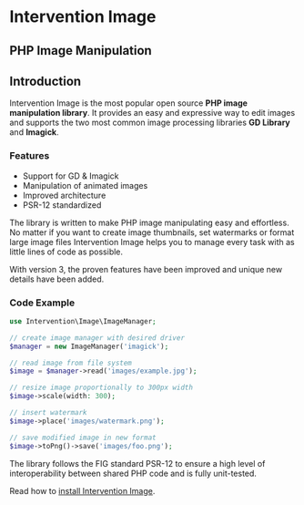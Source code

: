 # Intervention Image
## PHP Image Manipulation

## Introduction

Intervention Image is the most popular open source **PHP image manipulation library**. It provides an easy and expressive way to edit images and supports the two most common image processing libraries **GD Library** and **Imagick**.

### Features

- Support for GD & Imagick
- Manipulation of animated images
- Improved architecture
- PSR-12 standardized

The library is written to make PHP image manipulating easy and effortless. No matter if you want to create image thumbnails, set watermarks or format large image files Intervention Image helps you to manage every task with as little lines of code as possible.

With version 3, the proven features have been improved and unique new details have been added. 

### Code Example

```php
use Intervention\Image\ImageManager;

// create image manager with desired driver
$manager = new ImageManager('imagick');

// read image from file system
$image = $manager->read('images/example.jpg');

// resize image proportionally to 300px width
$image->scale(width: 300);

// insert watermark
$image->place('images/watermark.png');

// save modified image in new format 
$image->toPng()->save('images/foo.png');

```

The library follows the FIG standard PSR-12 to ensure a high level of interoperability between shared PHP code and is fully unit-tested.

Read how to [install Intervention Image](/v3/introduction/installation).
